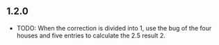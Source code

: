 ## 1.2.0

* TODO: When the correction is divided into 1, use the bug of the four houses and five entries to calculate the 2.5 result 2.
